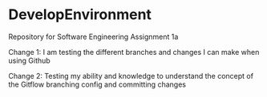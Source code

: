 # DevelopEnvironment
Repository for Software Engineering Assignment 1a

Change 1:
I am testing the different branches and changes I can make when using Github 

Change 2:
Testing my ability and knowledge to understand the concept of the Gitflow branching config and committing changes
